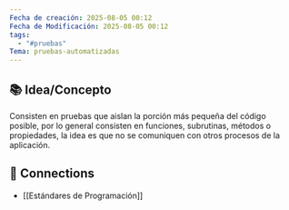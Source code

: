 ```yaml
---
Fecha de creación: 2025-08-05 00:12
Fecha de Modificación: 2025-08-05 00:12
tags:
  - "#pruebas"
Tema: pruebas-automatizadas
---
```



## 📚 Idea/Concepto 

Consisten en pruebas que aislan la porción más pequeña del código posible, por lo general consisten en funciones, subrutinas, métodos o propiedades, la idea es que no se comuniquen con otros procesos de la aplicación.

## 🔗 Connections
- [[Estándares de Programación]]
